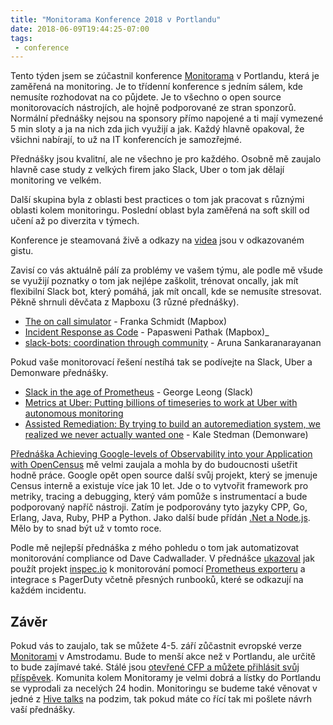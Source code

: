 ```yaml
---
title: "Monitorama Konference 2018 v Portlandu"
date: 2018-06-09T19:44:25-07:00
tags:
 - conference
---
```


Tento týden jsem se zúčastnil konference [Monitorama](https://monitorama.com) v Portlandu, která je zaměřená na monitoring. Je to třídenní konference s jedním sálem, kde nemusíte rozhodovat na co půjdete. Je to všechno o open source monitorovacích nástrojích, ale hojně podporované ze stran sponzorů. Normální přednášky nejsou na sponsory přímo napojené a ti mají vymezené 5 min sloty a ja na nich zda jich využijí a jak. Každý hlavně opakoval, že všichni nabírají, to už na IT konferencích je samozřejmé.

Přednášky jsou kvalitní, ale ne všechno je pro každého. Osobně mě zaujalo hlavně case study z velkých firem jako Slack, Uber o tom jak dělají monitoring ve velkém.

Další skupina byla z oblasti best practices o tom jak pracovat s různými oblasti kolem monitoringu. Poslední oblast byla zaměřená na soft skill od učení až po diverzita v týmech.

Konference je steamovaná živě a odkazy na [videa](https://gist.github.com/irabinovitch/9768289082f269a5174bee49a13f46ca) jsou v odkazovaném gistu.

Zavisí co vás aktuálně pálí za problémy ve vašem týmu, ale podle mě všude se využijí poznatky o tom jak nejlépe zaškolit, trénovat oncally, jak mít flexibilní Slack bot, který pomáhá, jak mít oncall, kde se nemusíte stresovat. Pěkně shrnuli děvčata z Mapboxu (3 různé přednášky).

- [The on call simulator](https://youtu.be/QZf60dYMxKY?t=20417) - Franka Schmidt (Mapbox)
- [Incident Response as Code](https://youtu.be/1YITF2_Yba8?t=20029) - Papasweni Pathak (Mapbox)_
- [slack-bots: coordination through community](https://youtu.be/1YITF2_Yba8?t=6460) - Aruna Sankaranarayanan

Pokud vaše monitorovací řešení nestíhá tak se podívejte na Slack, Uber a Demonware přednášky.

- [Slack in the age of Prometheus](https://youtu.be/1YITF2_Yba8?t=17263) - George Leong (Slack)
- [Metrics at Uber: Putting billions of timeseries to work at Uber with autonomous monitoring](https://youtu.be/M0CLU4Onko4?t=7243)
- [Assisted Remediation: By trying to build an autoremediation system, we realized we never actually wanted one](https://youtu.be/M0CLU4Onko4?t=19938) - Kale Stedman (Demonware)

[Přednáška Achieving Google-levels of Observability into your Application with OpenCensus](https://youtu.be/M0CLU4Onko4?t=1748) mě velmi zaujala a mohla by do budoucnosti ušetřit hodně práce. Google opět open source další svůj projekt, který se jmenuje Census interně a existuje více jak 10 let. Jde o to vytvořit framework pro metriky, tracing a debugging, který vám pomůže s instrumentací a bude podporovaný napříč nástroji. Zatím je podporovány tyto jazyky CPP, Go, Erlang, Java, Ruby, PHP a Python. Jako další bude přídán [.Net a Node.js](https://opensource.googleblog.com/2018/05/opencensus-journey-ahead-part-1.html). Mělo by to snad být už v tomto roce.

Podle mě nejlepší přednáška z mého pohledu o tom jak automatizovat monitorování compliance od Dave Cadwallader. V přednášce [ukazoval](https://github.com/geekdave/monitorama) jak použít projekt [inspec.io](https://www.inspec.io) k monitorování pomocí [Prometheus exporteru](https://github.com/geekdave/prometheus_inspec_exporter) a integrace s PagerDuty včetně přesných runbooků, které se odkazují na každém incidentu.


## Závěr

Pokud vás to zaujalo, tak se můžete 4-5. září zůčastnit evropské verze [Monitorami](https://monitorama.eu) v Amstrodamu. Bude to menší akce než v Portlandu, ale určitě to bude zajímavé také. Stálé jsou [otevřené CFP a můžete přihlásit svůj příspěvek](https://monitorama.eu/#cfp). Komunita kolem Monitoramy je velmi dobrá a lístky do Portlandu se vyprodali za necelých 24 hodin. Monitoringu se budeme také věnovat v jedné z [Hive talks](https://meetup.com/apiaryio) na podzim, tak pokud máte co řící tak mi pošlete návrh vaší přednášky.
